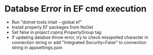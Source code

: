 # Databse Error in EF cmd execution

- Run "dotnet tools intall --global ef"
- Install properly EF packages from NuGet
- Set <InvariantGlobalization>false</InvariantGlobalization> in _project_.csproj PropertyGroup tag
- If updating databse throw error, try to check misspelled character in connection string or add "Integrated Security=False" to connection string in appsettings.json
